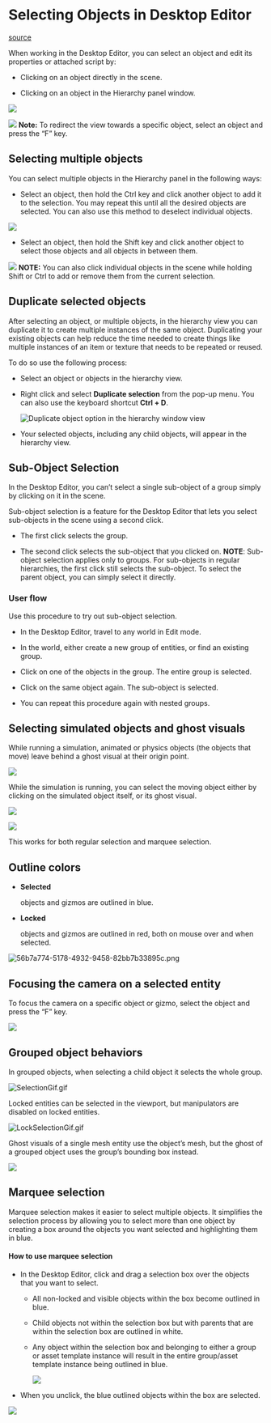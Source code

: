 # Selecting Objects in Desktop Editor

[source](https://developers.meta.com/horizon-worlds/learn/documentation/desktop-editor/hierarchy-window/selecting-objects-in-desktop-editor)

When working in the Desktop Editor, you can select an object and edit its properties or attached script by:

*   Clicking on an object directly in the scene.

*   Clicking on an object in the Hierarchy panel window.

![](https://scontent.flba1-1.fna.fbcdn.net/v/t39.2365-6/452908562_512532827951340_3391031282719828034_n.png?_nc_cat=104&ccb=1-7&_nc_sid=e280be&_nc_ohc=tZidnTPgUGwQ7kNvwEnDb4M&_nc_oc=AdlhNovX6i5mlLaR6Y6dlN0L7r7ppx4On9OQPWdVGPKaYXxF2b0sHeleGBXIVxT7So8&_nc_zt=14&_nc_ht=scontent.flba1-1.fna&_nc_gid=lBP371NH4fN_aIFNvfBd0g&oh=00_AfQFGO0CAHT3rmUDjPpUwdmRBEb8jk4N8NQrsP2_Eq6zow&oe=689B8D62)

![](https://scontent.oculuscdn.com/v/t64.5771-25/75416836_1103563701114794_7392234213205777378_n.png?_nc_cat=105&ccb=1-7&_nc_sid=e280be&_nc_ohc=tSv_mgw9q9MQ7kNvwHE9xCn&_nc_oc=AdlsiyW-d413oa6uFo5l1KC6yyiBl3hFDr0SSiTaA7RRdwst-NGTIVSEUpUrfEqxvaw&_nc_zt=3&_nc_ht=scontent.oculuscdn.com&oh=00_AfTdXlp9YH3V5A6byUxWHQeNVLspLH1wiKImFiPyd3EsGA&oe=689BA4DE) **Note:** To redirect the view towards a specific object, select an object and press the “F” key.

## Selecting multiple objects

You can select multiple objects in the Hierarchy panel in the following ways:

*   Select an object, then hold the Ctrl key and click another object to add it to the selection. You may repeat this until all the desired objects are selected. You can also use this method to deselect individual objects.

![](https://scontent.flba1-1.fna.fbcdn.net/v/t39.2365-6/452915738_512532831284673_8889899307286045688_n.png?_nc_cat=104&ccb=1-7&_nc_sid=e280be&_nc_ohc=xywEgkCK-J4Q7kNvwEf3e_C&_nc_oc=Adkoxsrbwpz1QtvDqc2oIRthItMy7Gb6wryAFhPBiVBqqj804zrdyzO5Gnhf0AOoDSo&_nc_zt=14&_nc_ht=scontent.flba1-1.fna&_nc_gid=lBP371NH4fN_aIFNvfBd0g&oh=00_AfR8IVBZ9I6O1nLYH00DApWyGhl-Dk_uSKtvMScjHmESzA&oe=689B8FD5)

*   Select an object, then hold the Shift key and click another object to select those objects and all objects in between them.

![](https://scontent.oculuscdn.com/v/t64.5771-25/38982529_1576236403284573_8965784620002181160_n.png?_nc_cat=107&ccb=1-7&_nc_sid=e280be&_nc_ohc=MYv26HQLCToQ7kNvwGPS89c&_nc_oc=AdkD_9jcSB9pRaQze5bkxfXetJOFLP2p4Fi21qudzraM8Z19vn_CgbNlP7ft7-qT8yM&_nc_zt=3&_nc_ht=scontent.oculuscdn.com&oh=00_AfRiYaN6ZZPYQ9EyW270uPgwehkKtdRySIhsSjef5o-G6g&oe=689B8F89) **NOTE:** You can also click individual objects in the scene while holding Shift or Ctrl to add or remove them from the current selection.

## Duplicate selected objects

After selecting an object, or multiple objects, in the hierarchy view you can duplicate it to create multiple instances of the same object. Duplicating your existing objects can help reduce the time needed to create things like multiple instances of an item or texture that needs to be repeated or reused.

To do so use the following process:

*   Select an object or objects in the hierarchy view.

*   Right click and select **Duplicate selection** from the pop-up menu. You can also use the keyboard shortcut **Ctrl + D**. 
    
    ![Duplicate object option in the hierarchy window view](https://scontent.flba1-1.fna.fbcdn.net/v/t39.2365-6/475996211_643175471553741_3194313167617336242_n.png?_nc_cat=111&ccb=1-7&_nc_sid=e280be&_nc_ohc=BpljZXmBwvcQ7kNvwGvsBoE&_nc_oc=AdliZ68bnB9lOIFVyJfXtWGIeBu_GEuiXuJ4L-cSOOISYaF6i1f1aPM3ajil8mwklK8&_nc_zt=14&_nc_ht=scontent.flba1-1.fna&_nc_gid=lBP371NH4fN_aIFNvfBd0g&oh=00_AfREp7ZEXLd4iPDTEF4FsoUC6xRQwWvBhDdE281oIPG6Ag&oe=689BB763) 

*   Your selected objects, including any child objects, will appear in the hierarchy view.

## Sub-Object Selection

In the Desktop Editor, you can’t select a single sub-object of a group simply by clicking on it in the scene.

Sub-object selection is a feature for the Desktop Editor that lets you select sub-objects in the scene using a second click.

*   The first click selects the group.

*   The second click selects the sub-object that you clicked on. **NOTE**: Sub-object selection applies only to groups. For sub-objects in regular hierarchies, the first click still selects the sub-object. To select the parent object, you can simply select it directly.

### User flow

Use this procedure to try out sub-object selection.

*   In the Desktop Editor, travel to any world in Edit mode.

*   In the world, either create a new group of entities, or find an existing group.

*   Click on one of the objects in the group. The entire group is selected.

*   Click on the same object again. The sub-object is selected.

*   You can repeat this procedure again with nested groups.

## Selecting simulated objects and ghost visuals

While running a simulation, animated or physics objects (the objects that move) leave behind a ghost visual at their origin point.

![](https://scontent.flba1-1.fna.fbcdn.net/v/t39.2365-6/453001795_512532771284679_6244440347639127473_n.png?_nc_cat=111&ccb=1-7&_nc_sid=e280be&_nc_ohc=-6vmC55UtrgQ7kNvwETHyTT&_nc_oc=AdnStLYOn4jHz6_FJ8d0xDi7KqXz8heQVmp-N7oCC98F0t6r6Ixgki0di3pJkohWl5I&_nc_zt=14&_nc_ht=scontent.flba1-1.fna&_nc_gid=lBP371NH4fN_aIFNvfBd0g&oh=00_AfRtsslOQ7VUcpB-x_ueBz0LRIki06n8JQL_P4oSgnGWAw&oe=689B8E3A)

While the simulation is running, you can select the moving object either by clicking on the simulated object itself, or its ghost visual.

![](https://scontent.flba1-1.fna.fbcdn.net/v/t39.2365-6/452653115_512532804618009_5932082721550188701_n.png?_nc_cat=111&ccb=1-7&_nc_sid=e280be&_nc_ohc=EP3YBp3kn0MQ7kNvwFqXfFk&_nc_oc=AdmIAN-24kFsrSnFK7Fp2aYxhjpibdaooYZERvWP0khQZh_7j0RUfJTNqiWX1vq24X4&_nc_zt=14&_nc_ht=scontent.flba1-1.fna&_nc_gid=lBP371NH4fN_aIFNvfBd0g&oh=00_AfSAl4lMnrlg01nANwIFpZMbIm2G8UqZqzui-fDZeHTmlg&oe=689B9630)

![](https://scontent.flba1-1.fna.fbcdn.net/v/t39.2365-6/452635555_512532817951341_6397424954436022188_n.png?_nc_cat=109&ccb=1-7&_nc_sid=e280be&_nc_ohc=FfwVtrJh52cQ7kNvwGM0ghX&_nc_oc=Adkh90kidrBsBr1AWUZGLDwslIdZaHDNvSxzwu-4RNgIMkliUp8o7yoxjjUb-xKUZTw&_nc_zt=14&_nc_ht=scontent.flba1-1.fna&_nc_gid=lBP371NH4fN_aIFNvfBd0g&oh=00_AfQH0NOLbwJLWSbGnY2WGstTo0imNpT-LIDFFhqHBO4ZKQ&oe=689BB2C0)

This works for both regular selection and marquee selection.

## Outline colors

*   **Selected**
    
     objects and gizmos are outlined in blue.

*   **Locked**
    
     objects and gizmos are outlined in red, both on mouse over and when selected.

![56b7a774-5178-4932-9458-82bb7b33895c.png](https://scontent.flba1-1.fna.fbcdn.net/v/t39.2365-6/453000787_512532807951342_3805190600803216520_n.png?_nc_cat=107&ccb=1-7&_nc_sid=e280be&_nc_ohc=5g1-RGFZAhYQ7kNvwHN8xHK&_nc_oc=AdmzFKBirESXt_HcDCrkHOXR4i0q4tywQPb59dZR-F9QxPTx2nlynG-SCI9nltndCjM&_nc_zt=14&_nc_ht=scontent.flba1-1.fna&_nc_gid=lBP371NH4fN_aIFNvfBd0g&oh=00_AfQzR9LJaa0I002gfOez9BX8SFWVXAZPTh0yrrOiVxA_OA&oe=689B8E53)

## Focusing the camera on a selected entity

To focus the camera on a specific object or gizmo, select the object and press the “F” key. 

![](https://scontent.oculuscdn.com/v/t64.5771-25/39001711_555881607346476_6364462366655503089_n.gif?_nc_cat=101&ccb=1-7&_nc_sid=e280be&_nc_ohc=jZWH6Bis6EkQ7kNvwEG6gAq&_nc_oc=AdlyTLIWtNHaHtTqplki7a5RbzEPZXo3lQzpEyWE56uQIrD2_Za1PGswatVcmDTHXjA&_nc_zt=3&_nc_ht=scontent.oculuscdn.com&oh=00_AfRPvPjhTux9SFeTcIeuCJwwUfAN-5rDhuvROrZiPMMQhA&oe=689B8AF2)

## Grouped object behaviors

In grouped objects, when selecting a child object it selects the whole group.

![SelectionGif.gif](https://scontent.flba1-1.fna.fbcdn.net/v/t39.2365-6/452863001_512532794618010_116291496740666727_n.png?_nc_cat=100&ccb=1-7&_nc_sid=e280be&_nc_ohc=eaFXLF9XOq0Q7kNvwGf_Ls-&_nc_oc=Adm27H9xihmWCbUaTcSIb6pHr9l22H2_juXojAoduWQ7aD-XEa8O6ztuarxKV90kxq0&_nc_zt=14&_nc_ht=scontent.flba1-1.fna&_nc_gid=lBP371NH4fN_aIFNvfBd0g&oh=00_AfT2mSkeD1G71zNr6XoJU1vlj-tb7Qe_7F_BpWvmH7Urxg&oe=689BADAC)

Locked entities can be selected in the viewport, but manipulators are disabled on locked entities.

![LockSelectionGif.gif](https://scontent.flba1-1.fna.fbcdn.net/v/t39.2365-6/452753851_512532824618007_1878177382760896463_n.png?_nc_cat=102&ccb=1-7&_nc_sid=e280be&_nc_ohc=o2jLom9FhS4Q7kNvwFMbQRg&_nc_oc=AdlPGS-NMhXDgmxIMR-ZR_plqm70VkxZb2tNA1M9DEEUpQtLBOaeHE9539NqiKcICZs&_nc_zt=14&_nc_ht=scontent.flba1-1.fna&_nc_gid=lBP371NH4fN_aIFNvfBd0g&oh=00_AfR_j1EzyTveXPHOvLqjCcUyq31miKzpz5RMJ6Swx5UK-g&oe=689BBCB9)

Ghost visuals of a single mesh entity use the object’s mesh, but the ghost of a grouped object uses the group’s bounding box instead.

![](https://scontent.flba1-1.fna.fbcdn.net/v/t39.2365-6/452635059_512532797951343_6323948175748851752_n.png?_nc_cat=101&ccb=1-7&_nc_sid=e280be&_nc_ohc=rXj0mfTbEaAQ7kNvwHuhc5t&_nc_oc=AdlFYUT89WqGvOISXG5bOvOPy5x-83TX59LafYrLwd5uMzSEWGiED3FQUIHYW8ZtHCM&_nc_zt=14&_nc_ht=scontent.flba1-1.fna&_nc_gid=lBP371NH4fN_aIFNvfBd0g&oh=00_AfRJi3jDtn1isxdCvTZ5H1HiarEHDi4Tym5NRZV5tBe38Q&oe=689B92FA)

## Marquee selection

Marquee selection makes it easier to select multiple objects. It simplifies the selection process by allowing you to select more than one object by creating a box around the objects you want selected and highlighting them in blue.

#### How to use marquee selection

*   In the Desktop Editor, click and drag a selection box over the objects that you want to select.
    
    *   All non-locked and visible objects within the box become outlined in blue.
    
    *   Child objects not within the selection box but with parents that are within the selection box are outlined in white.
    
    *   Any object within the selection box and belonging to either a group or asset template instance will result in the entire group/asset template instance being outlined in blue. 
        
        ![](https://scontent.flba1-1.fna.fbcdn.net/v/t39.2365-6/452886151_512532757951347_636423381972171589_n.png?_nc_cat=106&ccb=1-7&_nc_sid=e280be&_nc_ohc=imtyShckfjAQ7kNvwEQElmU&_nc_oc=Adlxv4nmCQR-035Jxt3GF-FNyWUlHnle3MJOXL957NiVNVpK9Qd0AUXeDx7k3NZesEE&_nc_zt=14&_nc_ht=scontent.flba1-1.fna&_nc_gid=lBP371NH4fN_aIFNvfBd0g&oh=00_AfSo02479cDq12h9GvYPNnMgcORt-8ZJ-1VTyfXCza7ptQ&oe=689B8625) 

*   When you unclick, the blue outlined objects within the box are selected.

 

 

 

 

 

 

 

 

 

 

 

 

 

 

 

 

 

 

 

 

 

 

 

 

 

 

 

 

 

 

 

 

 

 

 

 

 

 

 

 

 

 

 

 

 

 

 

![](https://scontent.xx.fbcdn.net/hads-ak-prn2/1487645_6012475414660_1439393861_n.png)